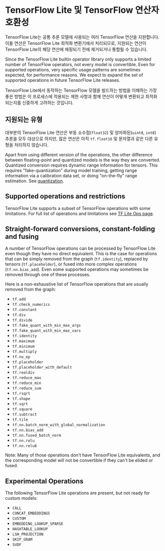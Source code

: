 # TensorFlow Lite 및 TensorFlow 연산자 호환성

TensorFlow Lite는 공통 추론 모델에 사용되는 여러 TensorFlow 연산을 지원합니다. 이들 연산은 TensorFlow Lite 최적화 변환기에서 처리되므로, 지원되는 연산이 TensorFlow Lite의 해당 연산에 매핑되기 전에 제거되거나 통합될 수 있습니다.

Since the TensorFlow Lite builtin operator library only supports a limited number of TensorFlow operators, not every model is convertible. Even for supported operations, very specific usage patterns are sometimes expected, for performance reasons. We expect to expand the set of supported operations in future TensorFlow Lite releases.

TensorFlow Lite에서 동작하는 TensorFlow 모델을 빌드하는 방법을 이해하는 가장 좋은 방법은 이 프로세스에 적용되는 제한 사항과 함께 연산이 어떻게 변환되고 최적화되는지를 신중하게 고려하는 것입니다.

## 지원되는 유형

대부분의 TensorFlow Lite 연산은 부동 소수점(`float32`) 및 양자화된(`uint8`, `int8`) 추론을 모두 대상으로 하지만, 많은 연산은 아직 `tf.float16` 및 문자열과 같은 다른 유형을 처리하지 않습니다.

Apart from using different version of the operations, the other difference between floating-point and quantized models is the way they are converted. Quantized conversion requires dynamic range information for tensors. This requires "fake-quantization" during model training, getting range information via a calibration data set, or doing "on-the-fly" range estimation. See [quantization](../performance/model_optimization.md).

## Supported operations and restrictions

TensorFlow Lite supports a subset of TensorFlow operations with some limitations. For full list of operations and limitations see [TF Lite Ops page](https://www.tensorflow.org/mlir/tfl_ops).

## Straight-forward conversions, constant-folding and fusing

A number of TensorFlow operations can be processed by TensorFlow Lite even though they have no direct equivalent. This is the case for operations that can be simply removed from the graph (`tf.identity`), replaced by tensors (`tf.placeholder`), or fused into more complex operations (`tf.nn.bias_add`). Even some supported operations may sometimes be removed through one of these processes.

Here is a non-exhaustive list of TensorFlow operations that are usually removed from the graph:

- `tf.add`
- `tf.check_numerics`
- `tf.constant`
- `tf.div`
- `tf.divide`
- `tf.fake_quant_with_min_max_args`
- `tf.fake_quant_with_min_max_vars`
- `tf.identity`
- `tf.maximum`
- `tf.minimum`
- `tf.multiply`
- `tf.no_op`
- `tf.placeholder`
- `tf.placeholder_with_default`
- `tf.realdiv`
- `tf.reduce_max`
- `tf.reduce_min`
- `tf.reduce_sum`
- `tf.rsqrt`
- `tf.shape`
- `tf.sqrt`
- `tf.square`
- `tf.subtract`
- `tf.tile`
- `tf.nn.batch_norm_with_global_normalization`
- `tf.nn.bias_add`
- `tf.nn.fused_batch_norm`
- `tf.nn.relu`
- `tf.nn.relu6`

Note: Many of those operations don't have TensorFlow Lite equivalents, and the corresponding model will not be convertible if they can't be elided or fused.

## Experimental Operations

The following TensorFlow Lite operations are present, but not ready for custom models:

- `CALL`
- `CONCAT_EMBEDDINGS`
- `CUSTOM`
- `EMBEDDING_LOOKUP_SPARSE`
- `HASHTABLE_LOOKUP`
- `LSH_PROJECTION`
- `SKIP_GRAM`
- `SVDF`
